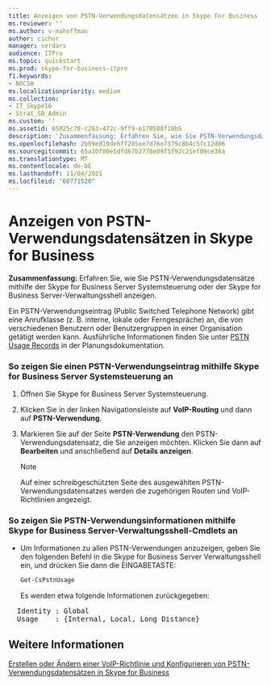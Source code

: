 ```yaml
---
title: Anzeigen von PSTN-Verwendungsdatensätzen in Skype for Business
ms.reviewer: ''
ms.author: v-mahoffman
author: cichur
manager: serdars
audience: ITPro
ms.topic: quickstart
ms.prod: skype-for-business-itpro
f1.keywords:
- NOCSH
ms.localizationpriority: medium
ms.collection:
- IT_Skype16
- Strat_SB_Admin
ms.custom: ''
ms.assetid: 65025c78-c263-472c-9ff9-e170588f10b5
description: 'Zusammenfassung: Erfahren Sie, wie Sie PSTN-Verwendungsdatensätze mithilfe der Skype for Business Server Systemsteuerung oder der Skype for Business Server-Verwaltungsshell anzeigen.'
ms.openlocfilehash: 2b09ed19de6ff205ee7d76e7379c8b4c5fc12d06
ms.sourcegitcommit: 65a10f80e5dfd67b2778e09f5f92c21ef09ce36a
ms.translationtype: MT
ms.contentlocale: de-DE
ms.lasthandoff: 11/04/2021
ms.locfileid: "60771520"
---
```

# <a name="view-pstn-usage-records-in-skype-for-business"></a>Anzeigen von PSTN-Verwendungsdatensätzen in Skype for Business

**Zusammenfassung:** Erfahren Sie, wie Sie PSTN-Verwendungsdatensätze mithilfe der Skype for Business Server Systemsteuerung oder der Skype for Business Server-Verwaltungsshell anzeigen.

Ein PSTN-Verwendungseintrag (Public Switched Telephone Network) gibt eine Anrufklasse (z. B. interne, lokale oder Ferngespräche) an, die von verschiedenen Benutzern oder Benutzergruppen in einer Organisation getätigt werden kann. Ausführliche Informationen finden Sie unter [PSTN Usage Records](/previous-versions/office/lync-server-2013/lync-server-2013-pstn-usage-records) in der Planungsdokumentation.

### <a name="to-view-a-pstn-usage-record-by-using-skype-for-business-server-control-panel"></a>So zeigen Sie einen PSTN-Verwendungseintrag mithilfe Skype for Business Server Systemsteuerung an

1. Öffnen Sie Skype for Business Server Systemsteuerung.

2. Klicken Sie in der linken Navigationsleiste auf **VoIP-Routing** und dann auf **PSTN-Verwendung**.

3. Markieren Sie auf der Seite **PSTN-Verwendung** den PSTN-Verwendungsdatensatz, die Sie anzeigen möchten. Klicken Sie dann auf **Bearbeiten** und anschließend auf **Details anzeigen**.

    > [!NOTE]
    > Auf einer schreibgeschützten Seite des ausgewählten PSTN-Verwendungsdatensatzes werden die zugehörigen Routen und VoIP-Richtlinien angezeigt.

### <a name="to-view-pstn-usage-information-by-using-skype-for-business-server-management-shell-cmdlets"></a>So zeigen Sie PSTN-Verwendungsinformationen mithilfe Skype for Business Server-Verwaltungsshell-Cmdlets an

- Um Informationen zu allen PSTN-Verwendungen anzuzeigen, geben Sie den folgenden Befehl in die Skype for Business Server Verwaltungsshell ein, und drücken Sie dann die EINGABETASTE:

  ```powershell
  Get-CsPstnUsage
  ```

    Es werden etwa folgende Informationen zurückgegeben:

<pre>
  Identity : Global
  Usage    : {Internal, Local, Long Distance}
</pre>

## <a name="see-also"></a>Weitere Informationen

[Erstellen oder Ändern einer VoIP-Richtlinie und Konfigurieren von PSTN-Verwendungsdatensätzen in Skype for Business](voice-policy-and-pstn-usage-records.md)